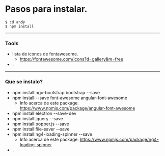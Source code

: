 # Pasos para instalar.

```
$ cd andy
$ npm install
```

---

### Tools
- lista de iconos de fontawesome.
    - https://fontawesome.com/icons?d=gallery&m=free
- .

---

### Que se instalo?
- npm install ngx-bootstrap bootstrap --save
- npm install --save font-awesome angular-font-awesome
    - Info acerca de este package: https://www.npmjs.com/package/angular-font-awesome
- npm install electron --save-dev
- npm install jquery --save
- npm install popper.js --save
- npm install file-saver --save
- npm install ng4-loading-spinner --save
    - Info acerca de este package: https://www.npmjs.com/package/ng4-loading-spinner
- .


